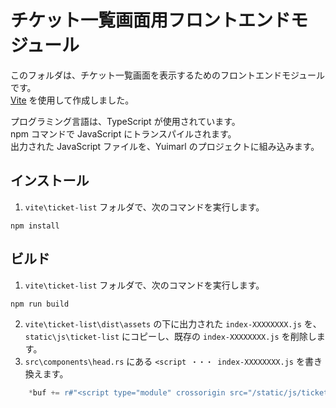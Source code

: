 # チケット一覧画面用フロントエンドモジュール

このフォルダは、チケット一覧画面を表示するためのフロントエンドモジュールです。  
[Vite](https://ja.vitejs.dev/) を使用して作成しました。

プログラミング言語は、TypeScript が使用されています。  
npm コマンドで JavaScript にトランスパイルされます。  
出力された JavaScript ファイルを、Yuimarl のプロジェクトに組み込みます。

## インストール

1. `vite\ticket-list` フォルダで、次のコマンドを実行します。

```
npm install
```

## ビルド

1. `vite\ticket-list` フォルダで、次のコマンドを実行します。

```
npm run build
```

2. `vite\ticket-list\dist\assets` の下に出力された `index-XXXXXXXX.js` を、 `static\js\ticket-list` にコピーし、既存の `index-XXXXXXXX.js` を削除します。
3. `src\components\head.rs` にある `<script ・・・ index-XXXXXXXX.js` を書き換えます。

```Rust
    *buf += r#"<script type="module" crossorigin src="/static/js/ticket-list/index-XXXXXXXX.js"></script>"#;
```
